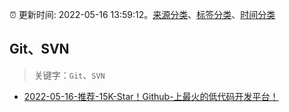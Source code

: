 :alarm_clock: 更新时间: 2022-05-16 13:59:12。[来源分类](../README.md)、[标签分类](../TAGS.md)、[时间分类](../TIMELINE.md)

## Git、SVN


> 关键字：`Git`、`SVN`



- [2022-05-16-推荐-15K-Star！Github-上最火的低代码开发平台！](https://toutiao.io/k/3qv24va) 